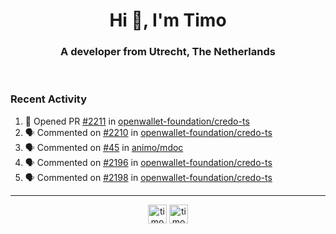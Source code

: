 <h1 align="center">Hi 👋, I'm Timo</h1>
<h3 align="center">A developer from Utrecht, The Netherlands</h3>
<br/>
<!-- https://github.com/rahuldkjain/github-profile-readme-generator --!>

<!--  <p align="left"><img src="https://github-readme-stats.vercel.app/api?username=timoglastra&show_icons=true&count_private=true&" alt="timoglastra" /></p> --!>

<!--
Github language stats
<p align="left"><img src="https://github-readme-stats.vercel.app/api/top-langs/?username=timoglastra&layout=compact" alt="timoglastra" /><p>
-->

<!-- Codestats language stats -->
<!-- <p align="left"><img src="https://codestats-readme.vercel.app/api/top-langs/?username=timoglastra&layout=compact&language_count=12" alt="timoglastra" /><p>    --!>
  
<h3>Recent Activity</h3>

<!--START_SECTION:activity-->
1. 💪 Opened PR [#2211](https://github.com/openwallet-foundation/credo-ts/pull/2211) in [openwallet-foundation/credo-ts](https://github.com/openwallet-foundation/credo-ts)
2. 🗣 Commented on [#2210](https://github.com/openwallet-foundation/credo-ts/pull/2210#issuecomment-2692822458) in [openwallet-foundation/credo-ts](https://github.com/openwallet-foundation/credo-ts)
3. 🗣 Commented on [#45](https://github.com/animo/mdoc/issues/45#issuecomment-2692710030) in [animo/mdoc](https://github.com/animo/mdoc)
4. 🗣 Commented on [#2196](https://github.com/openwallet-foundation/credo-ts/issues/2196#issuecomment-2692675691) in [openwallet-foundation/credo-ts](https://github.com/openwallet-foundation/credo-ts)
5. 🗣 Commented on [#2198](https://github.com/openwallet-foundation/credo-ts/issues/2198#issuecomment-2692674661) in [openwallet-foundation/credo-ts](https://github.com/openwallet-foundation/credo-ts)
<!--END_SECTION:activity-->

---

<p align="center">
<a href="https://twitter.com/timoglastra" target="blank"><img align="center" src="https://cdn.jsdelivr.net/npm/simple-icons@3.0.1/icons/twitter.svg" alt="timoglastra" height="30" width="30" /></a>
<a href="https://linkedin.com/in/timoglastra" target="blank"><img align="center" src="https://cdn.jsdelivr.net/npm/simple-icons@3.0.1/icons/linkedin.svg" alt="timoglastra" height="30" width="30" /></a>
</p>



